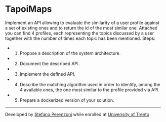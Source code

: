 # TapoiMaps

 Implement an API allowing to evaluate the similarity of a user profile against a set of existing ones and to return the id of the most similar one. Attached you can find 4 profiles, each representing the topics discussed by a user together with the number of times each topic has been mentioned. Steps: 
+ 1. Propose a description of the system architecture. 
+ 2. Document the described API. 
+ 3. Implement the defined API. 
+ 4. Describe the matching algorithm used in order to identify, among the 4 available ones, the one most similar to the profile provided via API. 
+ 5. Prepare a dockerized version of your solution. 

<hr>

Developed by [Stefano Perenzoni]('mailto:stefano.perenzoni@gmai.com']) while enrolled at [Univerisity of Trento]( https://www.unitn.it/ )

